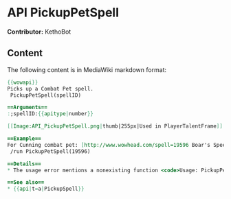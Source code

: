 # API PickupPetSpell

**Contributor:** KethoBot

## Content

The following content is in MediaWiki markdown format:

```mediawiki
{{wowapi}}
Picks up a Combat Pet spell.
 PickupPetSpell(spellID)

==Arguments==
:;spellID:{{apitype|number}}

[[Image:API_PickupPetSpell.png|thumb|255px|Used in PlayerTalentFrame]]

==Example==
For Cunning combat pet: [http://www.wowhead.com/spell=19596 Boar's Speed]
 /run PickupPetSpell(19596)

==Details==
* The usage error mentions a nonexisting function <code>Usage: PickupPetActionByID(spellID)</code>

==See also==
* {{api|t=a|PickupSpell}}
```